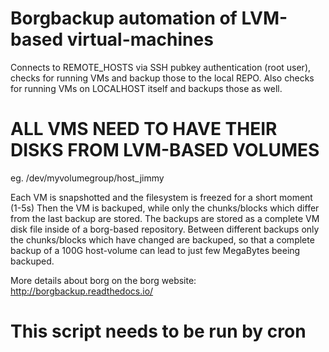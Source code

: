 # Borgbackup automation of LVM-based virtual-machines

Connects to REMOTE_HOSTS via SSH pubkey authentication (root user), 
checks for running VMs and backup those to the local REPO. Also checks for
running VMs on LOCALHOST itself and backups those as well.

# ALL VMS NEED TO HAVE THEIR DISKS FROM LVM-BASED VOLUMES
eg. /dev/myvolumegroup/host_jimmy

Each VM is snapshotted and the filesystem is freezed for a short moment (1-5s)
Then the VM is backuped, while only the chunks/blocks which differ from the last
backup are stored. The backups are stored as a complete VM disk file inside of
a borg-based repository. Between different backups only the chunks/blocks which
have changed are backuped, so that a complete backup of a 100G host-volume can
lead to just few MegaBytes beeing backuped.
 
More details about borg on the borg website: http://borgbackup.readthedocs.io/
# This script needs to be run by cron
